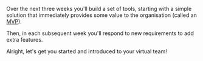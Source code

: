 Over the next three weeks you'll build a set of tools, starting with a simple solution that immediately provides some value to the organisation (called an [MVP](https://en.wikipedia.org/wiki/Minimum_viable_product)).

Then, in each subsequent week you'll respond to new requirements to add extra features.

Alright, let's get you started and introduced to your virtual team!
